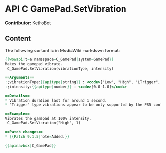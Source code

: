 # API C GamePad.SetVibration

**Contributor:** KethoBot

## Content

The following content is in MediaWiki markdown format:

```mediawiki
{{wowapi|t=a|namespace=C_GamePad|system=GamePad}}
Makes the gamepad vibrate.
 C_GamePad.SetVibration(vibrationType, intensity)

==Arguments==
:;vibrationType:{{apitype|string}} : <code>["Low", "High", "LTrigger", "RTrigger"]</code>
:;intensity:{{apitype|number}} : <code>[0.0-1.0]</code>

==Details==
* Vibration duration last for around 1 second.
* "Trigger" type vibrations appear to be only supported by the PS5 controller, as trigger haptic vibration.

==Example==
Vibrates the gamepad at 100% intensity.
 C_GamePad.SetVibration("High", 1)

==Patch changes==
* {{Patch 9.1.5|note=Added.}}

{{apinavbox|C_GamePad}}
```
